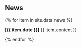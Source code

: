 <h2 id="news">News</h2>

<div class="news-container">
  <div class="news-list">
    {% for item in site.data.news %}
    <div class="news-item">
      <p><b>[{{ item.date }}]</b> {{ item.content }}</p>
    </div>
    {% endfor %}
  </div>
</div> 